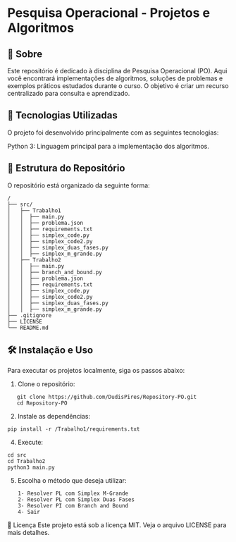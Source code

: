 # Pesquisa Operacional - Projetos e Algoritmos

## 📖 Sobre
Este repositório é dedicado à disciplina de Pesquisa Operacional (PO). Aqui você encontrará implementações de algoritmos, soluções de problemas e exemplos práticos estudados durante o curso. O objetivo é criar um recurso centralizado para consulta e aprendizado.

## 🚀 Tecnologias Utilizadas
O projeto foi desenvolvido principalmente com as seguintes tecnologias:

Python 3: Linguagem principal para a implementação dos algoritmos.


## 📂 Estrutura do Repositório
O repositório está organizado da seguinte forma:
```
/
├── src/
│   ├── Trabalho1
│   │  ├── main.py
│   │  ├── problema.json
│   │  ├── requirements.txt
│   │  ├── simplex_code.py
│   │  ├── simplex_code2.py
│   │  ├── simplex_duas_fases.py
│   │  ├── simplex_m_grande.py
│   ├── Trabalho2
│   │  ├── main.py
│   │  ├── branch_and_bound.py
│   │  ├── problema.json
│   │  ├── requirements.txt
│   │  ├── simplex_code.py
│   │  ├── simplex_code2.py
│   │  ├── simplex_duas_fases.py
│   │  ├── simplex_m_grande.py
├── .gitignore          
├── LICENSE             
└── README.md           
```

## 🛠️ Instalação e Uso
Para executar os projetos localmente, siga os passos abaixo:

1. Clone o repositório:

 ```
    git clone https://github.com/DudisPires/Repository-PO.git
    cd Repository-PO

```

2. Instale as dependências:

```
pip install -r /Trabalho1/requirements.txt
```

4. Execute:
```
cd src
cd Trabalho2
python3 main.py
```
5. Escolha o método que deseja utilizar:
   ```
   1- Resolver PL com Simplex M-Grande
   2- Resolver PL com Simplex Duas Fases
   3- Resolver PI com Branch and Bound 
   4- Sair
   
   ```
📜 Licença
Este projeto está sob a licença MIT. Veja o arquivo LICENSE para mais detalhes.
